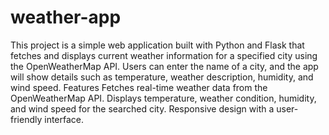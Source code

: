 # weather-app
This project is a simple web application built with Python and Flask that fetches and displays current weather information for a specified city using the OpenWeatherMap API. Users can enter the name of a city, and the app will show details such as temperature, weather description, humidity, and wind speed.
Features
Fetches real-time weather data from the OpenWeatherMap API.
Displays temperature, weather condition, humidity, and wind speed for the searched city.
Responsive design with a user-friendly interface.
